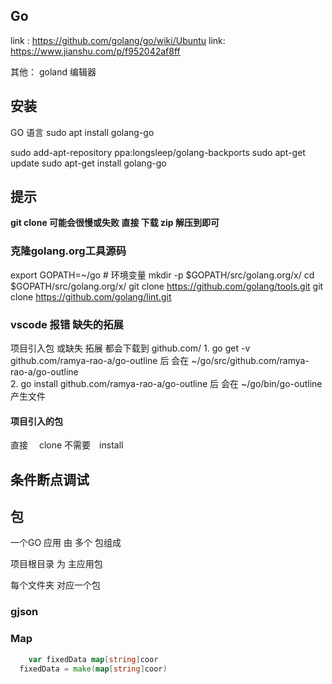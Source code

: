 ## Go
link : https://github.com/golang/go/wiki/Ubuntu
link: https://www.jianshu.com/p/f952042af8ff

其他：
goland 编辑器
## 安装
GO 语言
sudo apt  install golang-go

sudo add-apt-repository ppa:longsleep/golang-backports
sudo apt-get update
sudo apt-get install golang-go

## 提示
**git clone 可能会很慢或失败  直接 下载 zip 解压到即可**
### 克隆golang.org工具源码
export GOPATH=~/go    # 环境变量
mkdir -p $GOPATH/src/golang.org/x/
cd $GOPATH/src/golang.org/x/
git clone https://github.com/golang/tools.git
git clone https://github.com/golang/lint.git


### vscode 报错 缺失的拓展　
项目引入包 或缺失 拓展  都会下载到  github.com/
1. 
go get -v github.com/ramya-rao-a/go-outline  后
会在 ~/go/src/github.com/ramya-rao-a/go-outline  
2. 
go install github.com/ramya-rao-a/go-outline  后
会在 ~/go/bin/go-outline   产生文件
 #### 项目引入的包　
直接　 clone 不需要　install

## 条件断点调试

## 包

一个GO 应用 由 多个 包组成

项目根目录 为 主应用包

每个文件夹 对应一个包

### gjson


### Map

```go
	var fixedData map[string]coor
  fixedData = make(map[string]coor)
  ```
